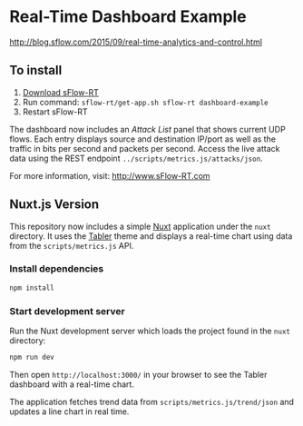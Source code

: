# Real-Time Dashboard Example

http://blog.sflow.com/2015/09/real-time-analytics-and-control.html

## To install

1. [Download sFlow-RT](https://sflow-rt.com/download.php)
2. Run command: `sflow-rt/get-app.sh sflow-rt dashboard-example`
3. Restart sFlow-RT

The dashboard now includes an *Attack List* panel that shows current UDP
flows. Each entry displays source and destination IP/port as well as the
traffic in bits per second and packets per second. Access the live attack
data using the REST endpoint `../scripts/metrics.js/attacks/json`.

For more information, visit:
http://www.sFlow-RT.com

## Nuxt.js Version

This repository now includes a simple [Nuxt](https://nuxt.com) application under the `nuxt` directory. It uses the [Tabler](https://tabler.io/) theme and displays a real-time chart using data from the `scripts/metrics.js` API.

### Install dependencies

```bash
npm install
```

### Start development server

Run the Nuxt development server which loads the project found in the
`nuxt` directory:

```bash
npm run dev
```

Then open `http://localhost:3000/` in your browser to see the Tabler
dashboard with a real-time chart.

The application fetches trend data from `scripts/metrics.js/trend/json` and updates a line chart in real time.
